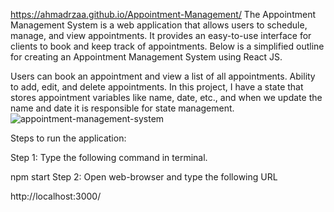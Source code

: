 https://ahmadrzaa.github.io/Appointment-Management/
The Appointment Management System is a web application that allows users to schedule, manage, and view appointments. It provides an easy-to-use interface for clients to book and keep track of appointments. Below is a simplified outline for creating an Appointment Management System using React JS.


Users can book an appointment and view a list of all appointments. Ability to add, edit, and delete appointments. In this project, I have a state that stores appointment variables like name, date, etc., and when we update the name and date it is responsible for state management.![appointment-management-system](https://github.com/ahmadrzaa/Appointment-Management/assets/43694428/c80e7005-618c-4a75-aa84-cdc628da3e8c)

Steps to run the application:

Step 1: Type the following command in terminal.

npm start
Step 2: Open web-browser and type the following URL

http://localhost:3000/
